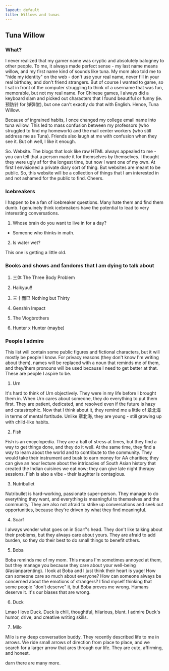 ```yaml
---
layout: default
title: Willows and tunas
---
```


## Tuna Willow

### What?
I never realized that my gamer name was cryptic and absolutely balogney to other people. To me, it always made perfect sense - my last name means willow, and my first name kind of sounds like tuna. My mom also told me to "hide my identity" on the web - don't use your real name, never fill in your real birthday, and don't friend strangers. But of course I wanted to game, so I sat in front of the computer struggling to think of a username that was fun, memorable, but not my real name. For Chinese games, I always did a keyboard slam and picked out characters that I found beautiful or funny (ie. 预防针 for 弹弹堂), but one can't exactly do that with English. Hence, Tuna Willow. 

Because of ingrained habits, I once changed my college email name into tuna willow. This led to mass confusion between my professors (who struggled to find my homework) and the mail center workers (who still address me as Tuna). Friends also laugh at me with confusion when they see it. But oh well, I like it enough. 

So. Website. The blogs that look like raw HTML always appealed to me - you can tell that a person made it for themselves by themselves. I thought they were ugly af for the longest time, but now I want one of my own. At first I envisioned a private diary sort of thing. But websites are meant to be public. So, this website will be a collection of things that I am interested in and not ashamed for the public to find. Cheers. 

### Icebreakers
I happen to be a fan of icebreaker questions. Many hate them and find them dumb. I genuinely think icebreakers have the potential to lead to very interesting conversations.

1. Whose brain do you want to live in for a day?

* Someone who thinks in math. 

2. Is water wet? 

This one is getting a little old. 

### Books and shows and fandoms that I am dying to talk about 

1. 三体 The Three Body Problem

2. Haikyuu!!

3. 三十而已 Nothing but Thirty

4. Genshin Impact

5. The Vlogbrothers

6. Hunter x Hunter (maybe)


### People I admire

This list will contain some public figures and fictional characters, but it will mostly be people I know. For privacy reasons (they don't know I'm writing about them), names will be replaced with a noun that reminds me of them, and they/them pronouns will be used because I need to get better at that. These are people I aspire to be. 

1. Urn 

It's hard to think of Urn objectively. They were in my life before I brought them in. When Urn cares about someone, they do everything to put them first. They are patient, dedicated, and resolved even if the future is hazy and catastrophic. Now that I think about it, they remind me a little of 章北海 in terms of mental fortitude. Unlike 章北海, they are young - still growing up with child-like habits. 

2. Fish

Fish is an encyclopedia. They are a ball of stress at times, but they find a way to get things done, and they do it well. At the same time, they find a way to learn about the world and to contribute to the community. They would take their instrument and busk to earn money for AA charities; they can give an hour lecture about the intricacies of South Asian history that created the Indian cuisines we eat now; they can give late night therapy sessions. Fish is also a vibe - their laughter is contagious. 

3. Nutribullet

Nutribullet is hard-working, passionate super-person. They manage to do everything they want, and everything is meaningful to themselves and the community. They are also not afraid to strike up conversations and seek out opportunities, because they're driven by what they find meaningful. 

4. Scarf

I always wonder what goes on in Scarf's head. They don't like talking about their problems, but they always care about yours. They are afraid to add burden, so they do their best to do small things to benefit others. 

5. Boba

Boba reminds me of my mom. This means I'm sometimes annoyed at them, but they manage you because they care about your well-being (#asianparenting). I look at Boba and I just think their heart is yuge! How can someone care so much about everyone? How can someone always be concerned about the emotions of strangers? I find myself thinking that some people "don't deserve" it, but Boba proves me wrong. Humans deserve it. It's our biases that are wrong. 

6. Duck

Lmao I love Duck. Duck is chill, thoughtful, hilarious, blunt. I admire Duck's humor, drive, and creative writing skills. 

7. Milo

Milo is my deep conversation buddy. They recently described life to me in arrows. We ride small arrows of direction from place to place, and we search for a larger arrow that arcs through our life. They are cute, affirming, and honest. 


darn there are many more. 




